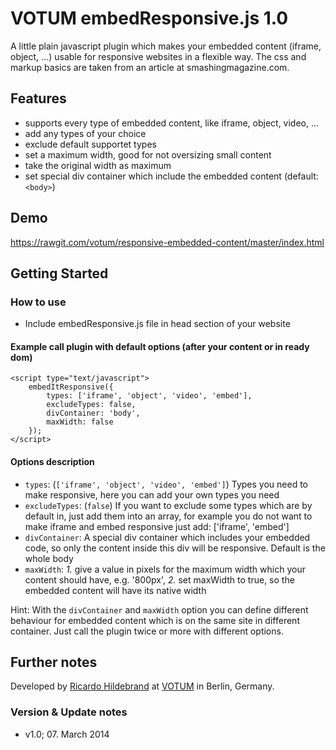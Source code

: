 # VOTUM embedResponsive.js 1.0

A little plain javascript plugin which makes your embedded content (iframe, object, ...) usable for responsive websites in a flexible way. The css and markup basics are taken from an article at smashingmagazine.com.

## Features

- supports every type of embedded content, like iframe, object, video, ...
- add any types of your choice
- exclude default supportet types
- set a maximum width, good for not oversizing small content
- take the original width as maximum
- set special div container which include the embedded content (default: `<body>`)

## Demo

https://rawgit.com/votum/responsive-embedded-content/master/index.html

## Getting Started

### How to use
- Include embedResponsive.js file in head section of your website

#### Example call plugin with default options (after your content or in ready dom)

    <script type="text/javascript">
        embedItResponsive({
            types: ['iframe', 'object', 'video', 'embed'],
            excludeTypes: false,
            divContainer: 'body',
            maxWidth: false
        });
    </script>

#### Options description

- `types`: (`['iframe', 'object', 'video', 'embed']`) Types you need to make responsive, here you can add your own types you need
- `excludeTypes`: (`false`) If you want to exclude some types which are by default in, just add them into an array, for example you do not want to make iframe and embed responsive just add: ['iframe', 'embed']
- `divContainer`: A special div container which includes your embedded code, so only the content inside this div will be responsive. Default is the whole body
- `maxWidth`: *1.* give a value in pixels for the maximum width which your content should have, e.g. '800px', *2.* set maxWidth to true, so the embedded content will have its native width

Hint: With the `divContainer` and `maxWidth` option you can define different behaviour for embedded content which is on the same site in different container. Just call the plugin twice or more with different options.

## Further notes

Developed by [Ricardo Hildebrand](mailto:ricardo.hildebrand@votum.de) at [VOTUM](http://www.votum.de/) in Berlin, Germany.

### Version & Update notes

- v1.0; 07. March 2014
